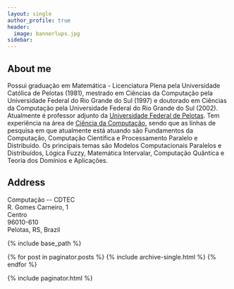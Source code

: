 ```yaml
---
layout: single
author_profile: true
header:
  image: bannerlups.jpg
sidebar:
---
```

## About me

Possui graduação em Matemática - Licenciatura Plena pela Universidade Católica de Pelotas (1981), mestrado em Ciências da Computação pela Universidade Federal do Rio Grande do Sul (1997) e doutorado em Ciências da Computação pela Universidade Federal do Rio Grande do Sul (2002). Atualmente é professor adjunto da [Universidade Federal de Pelotas](http://www.ufpel.edu.br). Tem experiência na área de [Ciência da Computação](http://inf.ufpel.edu.br/ccomp/), sendo que as linhas de pesquisa em que atualmente está atuando são Fundamentos da Computação, Computação Científica e Processamento Paralelo e Distribuído. Os principais temas são Modelos Computacionais Paralelos e Distribuídos, Lógica Fuzzy, Matemática Intervalar, Computação Quântica e Teoria dos Domínios e Aplicações. 


## Address

Computação -- CDTEC <br>
R. Gomes Carneiro, 1 <br>
Centro <br>
96010-610 <br>
Pelotas, RS, Brazil <br>


{% include base_path %}
<!--
<h3 class="archive__subtitle">{{ site.data.ui-text[site.locale].recent_posts | default: "Recent Posts" }}</h3> -->

{% for post in paginator.posts %}
  {% include archive-single.html %}
{% endfor %}

{% include paginator.html %}
